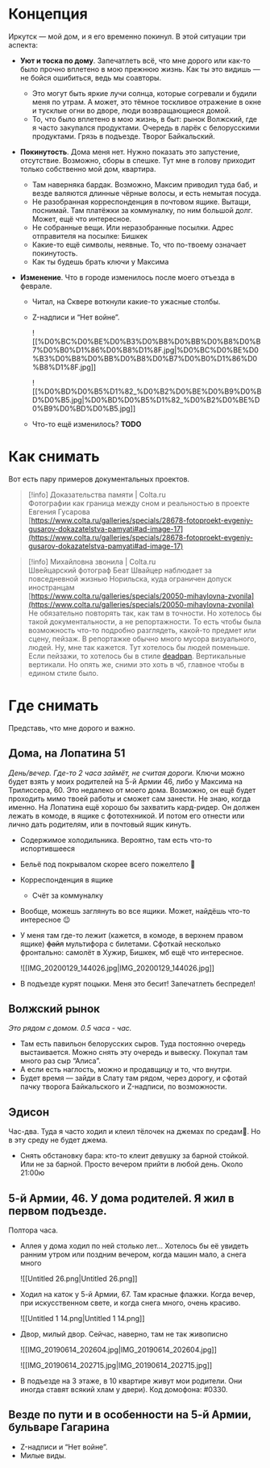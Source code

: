 # Концепция
Иркутск — мой дом, и я его временно покинул. В этой ситуации три аспекта:
- **Уют и тоска по дому**. Запечатлеть всё, что мне дорого или как-то было прочно вплетено в мою прежнюю жизнь. Как ты это видишь — не бойся ошибиться, ведь мы соавторы.
    - Это могут быть яркие лучи солнца, которые согревали и будили меня по утрам. А может, это тёмное тоскливое отражение в окне и тусклые огни во дворе, люди возвращающиеся домой.
    - То, что было вплетено в мою жизнь, в быт: рынок Волжский, где я часто закупался продуктами. Очередь в ларёк с белорусскими продуктами. Грязь в подъезде. Творог Байкальский.
    
- **Покинутость**. Дома меня нет. Нужно показать это запустение, отсутствие. Возможно, сборы в спешке. Тут мне в голову приходит только собственно мой дом, квартира.
    - Там наверняка бардак. Возможно, Максим приводил туда баб, и везде валяются длинные чёрные волосы, и есть немытая посуда.
    - Не разобранная корреспонденция в почтовом ящике. Вытащи, поснимай. Там платёжки за коммуналку, по ним большой долг. Может, ещё что интересное.
    - Не собранные вещи. Или неразобранные посылки. Адрес отправителя на посылке: Бишкек
    - Какие-то ещё символы, неявные. То, что по-твоему означает покинутость.
    - Как ты будешь брать ключи у Максима
- **Изменение**. Что в городе изменилось после моего отъезда в феврале.
    
    - Читал, на Сквере воткнули какие-то ужасные столбы.
    
    - Z-надписи и “Нет войне”.
        
        ![[%D0%BC%D0%BE%D0%B3%D0%B8%D0%BB%D0%B8%D0%B7%D0%B0%D1%86%D0%B8%D1%8F.jpg|%D0%BC%D0%BE%D0%B3%D0%B8%D0%BB%D0%B8%D0%B7%D0%B0%D1%86%D0%B8%D1%8F.jpg]]
        
        ![[%D0%BD%D0%B5%D1%82_%D0%B2%D0%BE%D0%B9%D0%BD%D0%B5.jpg|%D0%BD%D0%B5%D1%82_%D0%B2%D0%BE%D0%B9%D0%BD%D0%B5.jpg]]
        
    
    - Что-то ещё изменилось? **TODO**
# Как снимать
Вот есть пару примеров документальных проектов.

> [!info] Доказательства памяти | Colta.ru  
> Фотографии как граница между сном и реальностью в проекте Евгения Гусарова  
> [https://www.colta.ru/galleries/specials/28678-fotoproekt-evgeniy-gusarov-dokazatelstva-pamyati#ad-image-17](https://www.colta.ru/galleries/specials/28678-fotoproekt-evgeniy-gusarov-dokazatelstva-pamyati#ad-image-17)  

> [!info] Михайловна звонила | Colta.ru  
> Швейцарский фотограф Беат Швайцер наблюдает за повседневной жизнью Норильска, куда ограничен допуск иностранцам  
> [https://www.colta.ru/galleries/specials/20050-mihaylovna-zvonila](https://www.colta.ru/galleries/specials/20050-mihaylovna-zvonila)  
Не обязательно повторять так, как там в точности. Но хотелось бы такой документальности, а не репортажности. То есть чтобы была возможность что-то подробно разглядеть, какой-то предмет или сцену, пейзаж. В репортажке обычно много мусора визуального, людей. Ну, мне так кажется. Тут хотелось бы людей поменьше. Если пейзажи, то хотелось бы в стиле [deadpan](https://blog.depositphotos.com/ru/deadpan-fotografiya.html). Вертикальные вертикали. Но опять же, сними это хоть в чб, главное чтобы в едином стиле было.
# Где снимать
Представь, что мне дорого и важно.
## Дома, на Лопатина 51
_День/вечер. Где-то 2 часа займёт, не считая дороги._
Ключи можно будет взять у моих родителей на 5-й Армии 46, либо у Максима на Трилиссера, 60. Это недалеко от моего дома. Возможно, он ещё будет проходить мимо твоей работы и сможет сам занести. Не знаю, когда именно.
На Лопатина ещё хорошо бы захватить кард-ридер. Он должен лежать в комоде, в ящике с фототехникой. И потом его отнести или лично дать родителям, или в почтовый ящик кинуть.
- Содержимое холодильника. Вероятно, там есть что-то испортившееся
- Бельё под покрывалом скорее всего пожелтело 🙂
- Корреспонденция в ящике
    - Счёт за коммуналку
- Вообще, можешь заглянуть во все ящики. Может, найдёшь что-то интересное 😉
- У меня там где-то лежит (кажется, в комоде, в верхнем правом ящике) ~~файл~~ мультифора с билетами. Сфоткай несколько фронтально: самолёт в Хужир, Бишкек, мб ещё что интересное.
    
    ![[IMG_20200129_144026.jpg|IMG_20200129_144026.jpg]]
    
- В подъезде курят поцыки. Меня это бесит! Запечатлеть беспредел!
## Волжский рынок
_Это рядом с домом. 0.5 часа - час._
- Там есть павильон белорусских сыров. Туда постоянно очередь выстаивается. Можно снять эту очередь и вывеску. Покупал там много раз сыр “Алиса”.
- А если есть наглость, можно и продавщицу и то, что внутри.
- Будет время — зайди в Слату там рядом, через дорогу, и сфотай пачку творога Байкальского и Z-надписи, по возможности.
## Эдисон
Час-два.
Туда я часто ходил и клеил тёлочек на джемах по средам🙂. Но в эту среду не будет джема.
- Снять обстановку бара: кто-то клеит девушку за барной стойкой. Или не за барной. Просто вечером прийти в любой день. Около 21:00ю
## 5-й Армии, 46. У дома родителей. Я жил в первом подъезде.
Полтора часа.
- Аллея у дома ходил по ней столько лет… Хотелось бы её увидеть ранним утром или поздним вечером, когда машин мало, а снега много
    
    ![[Untitled 26.png|Untitled 26.png]]
    
- Ходил на каток у 5-й Армии, 67. Там красные флажки. Когда вечер, при искусственном свете, и когда снега много, очень красиво.
    
    ![[Untitled 1 14.png|Untitled 1 14.png]]
    
- Двор, милый двор. Сейчас, наверно, там не так живописно
    
    ![[IMG_20190614_202604.jpg|IMG_20190614_202604.jpg]]
    
    ![[IMG_20190614_202715.jpg|IMG_20190614_202715.jpg]]
    
      
    
- В подъезде на 3 этаже, в 10 квартире живут мои родители. Они иногда ставят всякий хлам у двери). Код домофона: \#0330.
## Везде по пути и в особенности на 5-й Армии, бульваре Гагарина
- Z-надписи и “Нет войне”.
- Милые виды.